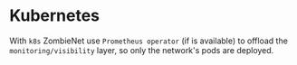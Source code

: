 # Kubernetes

With `k8s` ZombieNet use `Prometheus operator` (if is available) to offload the `monitoring/visibility` layer, so only the network's pods are deployed.
